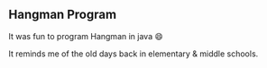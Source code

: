 ## Hangman Program

It was fun to program Hangman in java :smile:

It reminds me of the old days back in elementary & middle schools.
